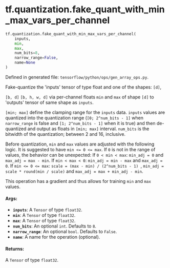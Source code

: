 <div itemscope itemtype="http://developers.google.com/ReferenceObject">
<meta itemprop="name" content="tf.quantization.fake_quant_with_min_max_vars_per_channel" />
<meta itemprop="path" content="Stable" />
</div>

# tf.quantization.fake_quant_with_min_max_vars_per_channel

``` python
tf.quantization.fake_quant_with_min_max_vars_per_channel(
    inputs,
    min,
    max,
    num_bits=8,
    narrow_range=False,
    name=None
)
```



Defined in generated file: `tensorflow/python/ops/gen_array_ops.py`.

Fake-quantize the 'inputs' tensor of type float and one of the shapes: `[d]`,

`[b, d]` `[b, h, w, d]` via per-channel floats `min` and `max` of shape `[d]`
to 'outputs' tensor of same shape as `inputs`.

`[min; max]` define the clamping range for the `inputs` data.
`inputs` values are quantized into the quantization range (`[0; 2^num_bits - 1]`
when `narrow_range` is false and `[1; 2^num_bits - 1]` when it is true) and
then de-quantized and output as floats in `[min; max]` interval.
`num_bits` is the bitwidth of the quantization; between 2 and 16, inclusive.

Before quantization, `min` and `max` values are adjusted with the following
logic.
It is suggested to have `min <= 0 <= max`. If `0` is not in the range of values,
the behavior can be unexpected:
If `0 < min < max`: `min_adj = 0` and `max_adj = max - min`.
If `min < max < 0`: `min_adj = min - max` and `max_adj = 0`.
If `min <= 0 <= max`: `scale = (max - min) / (2^num_bits - 1) `,
`min_adj = scale * round(min / scale)` and `max_adj = max + min_adj - min`.

This operation has a gradient and thus allows for training `min` and `max`
values.

#### Args:

* <b>`inputs`</b>: A `Tensor` of type `float32`.
* <b>`min`</b>: A `Tensor` of type `float32`.
* <b>`max`</b>: A `Tensor` of type `float32`.
* <b>`num_bits`</b>: An optional `int`. Defaults to `8`.
* <b>`narrow_range`</b>: An optional `bool`. Defaults to `False`.
* <b>`name`</b>: A name for the operation (optional).


#### Returns:

A `Tensor` of type `float32`.
